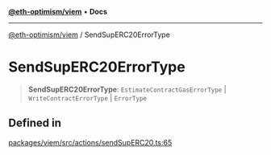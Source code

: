 [**@eth-optimism/viem**](../README.md) • **Docs**

***

[@eth-optimism/viem](../README.md) / SendSupERC20ErrorType

# SendSupERC20ErrorType

> **SendSupERC20ErrorType**: `EstimateContractGasErrorType` \| `WriteContractErrorType` \| `ErrorType`

## Defined in

[packages/viem/src/actions/sendSupERC20.ts:65](https://github.com/ethereum-optimism/ecosystem/blob/2fda6aba11612b1bd271ada62170b607e878a916/packages/viem/src/actions/sendSupERC20.ts#L65)
